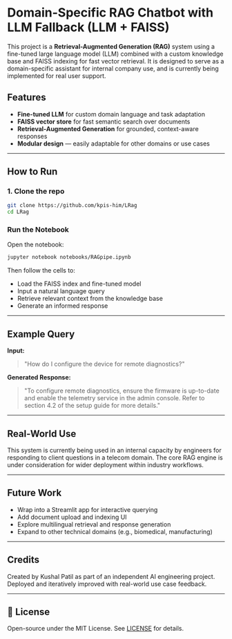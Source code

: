 
# Domain-Specific RAG Chatbot with LLM Fallback (LLM + FAISS)

This project is a **Retrieval-Augmented Generation (RAG)** system using a fine-tuned large language model (LLM) combined with a custom knowledge base and FAISS indexing for fast vector retrieval. It is designed to serve as a domain-specific assistant for internal company use, and is currently being implemented for real user support.

## Features

- **Fine-tuned LLM** for custom domain language and task adaptation  
- **FAISS vector store** for fast semantic search over documents  
- **Retrieval-Augmented Generation** for grounded, context-aware responses  
- **Modular design** — easily adaptable for other domains or use cases

---

## How to Run

### 1. Clone the repo

```bash
git clone https://github.com/kpis-him/LRag
cd LRag
````

### Run the Notebook

Open the notebook:

```bash
jupyter notebook notebooks/RAGpipe.ipynb
```

Then follow the cells to:

* Load the FAISS index and fine-tuned model
* Input a natural language query
* Retrieve relevant context from the knowledge base
* Generate an informed response

---

## Example Query

**Input:**

> "How do I configure the device for remote diagnostics?"

**Generated Response:**

> "To configure remote diagnostics, ensure the firmware is up-to-date and enable the telemetry service in the admin console. Refer to section 4.2 of the setup guide for more details."

---

## Real-World Use

This system is currently being used in an internal capacity by engineers for responding to client questions in a telecom domain. The core RAG engine is under consideration for wider deployment within industry workflows.

---

## Future Work

* Wrap into a Streamlit app for interactive querying
* Add document upload and indexing UI
* Explore multilingual retrieval and response generation
* Expand to other technical domains (e.g., biomedical, manufacturing)

---

## Credits

Created by Kushal Patil as part of an independent AI engineering project.
Deployed and iteratively improved with real-world use case feedback.

---

## 📜 License

Open-source under the MIT License. See [LICENSE](LICENSE) for details.

